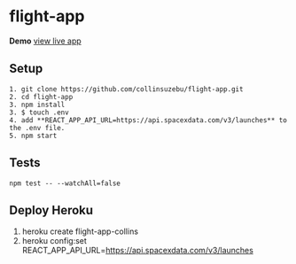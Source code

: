 # flight-app

**Demo** [view live app](https://flight-app-collins.herokuapp.com)

## Setup

```
1. git clone https://github.com/collinsuzebu/flight-app.git
2. cd flight-app
3. npm install
3. $ touch .env
4. add **REACT_APP_API_URL=https://api.spacexdata.com/v3/launches** to the .env file.
5. npm start
```

## Tests

```
npm test -- --watchAll=false
```

## Deploy Heroku

1. heroku create flight-app-collins
2. heroku config:set REACT_APP_API_URL=https://api.spacexdata.com/v3/launches

